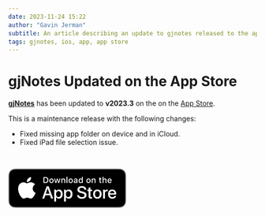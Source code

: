 ```yaml
---
date: 2023-11-24 15:22
author: "Gavin Jerman"
subtitle: An article describing an update to gjnotes released to the app store.
tags: gjnotes, ios, app, app store
---
```


# gjNotes Updated on the App Store

[**gjNotes**](/projects/gjNotes) has been updated to **v2023.3** on the on the [App Store](https://apps.apple.com/app/gjnotes/id1562333522?platform=iphone).  

This is a maintenance release with the following changes:
- Fixed missing app folder on device and in iCloud.
- Fixed iPad file selection issue.
<br>

[![download](/images/Download_on_the_App_Store_Badge_US-UK_RGB_blk_092917.svg)](https://apps.apple.com/app/gjnotes/id1562333522?platform=iphone)
